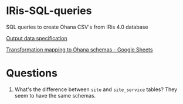 # IRis-SQL-queries
SQL queries to create Ohana CSV's from IRis 4.0 database

[Output data specification](https://github.com/codeforamerica/ohana-api/wiki/Populating-the-Postgres-database-from-the-Human-Services-Data-Specification-%28HSDS%29-compliant-CSV-files)

[Transformation mapping to Ohana schemas - Google Sheets](https://docs.google.com/spreadsheets/d/1bnfkmhXBqD0HSWxqzJK3i7ipAIlLNjOAa9Ab-xnoBBc/edit#gid=1873674715)

# Questions
1. What's the difference between `site` and `site_service` tables? They seem to have the same schemas.
